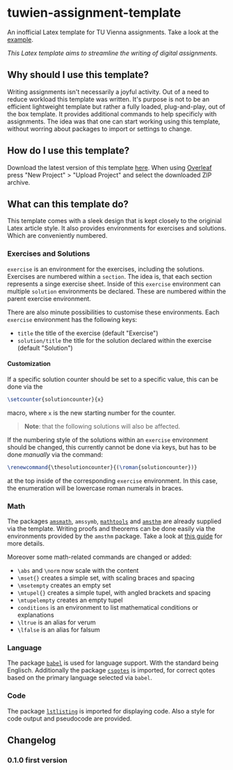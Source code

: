 # tuwien-assignment-template
An inofficial Latex template for TU Vienna assignments. Take a look at the [example](https://github.com/Smonman/tuwien-assignment-template/blob/main/example.pdf).

_This Latex template aims to streamline the writing of digital assignments._

## Why should I use this template?

Writing assignments isn't necessarily a joyful activity. Out of a need to reduce workload this template was written. It's purpose is not to be an efficient lightweight template but rather a fully loaded, plug-and-play, out of the box template. It provides additional commands to help specificly with assignments. The idea was that one can start working using this template, without worring about packages to import or settings to change.

## How do I use this template?

Download the latest version of this template [here](). When using [Overleaf](https://www.overleaf.com/project) press "New Project" > "Upload Project" and select the downloaded ZIP archive.

## What can this template do?

This template comes with a sleek design that is kept closely to the originial Latex article style. It also provides environments for exercises and solutions. Which are conveniently numbered.

### Exercises and Solutions

`exercise` is an environment for the exercises, including the solutions. Exercises are numbered within a `section`. The idea is, that each section represents a singe exercise sheet. Inside of this `exercise` environment can multiple `solution` environments be declared. These are numbered within the parent exercise environment.

There are also minute possibilities to customise these environments. Each `exercise` environment has the following keys: 
- `title` the title of the exercise (default "Exercise")
- `solution/title` the title for the solution declared within the exercise (default "Solution")

#### Customization

If a specific solution counter should be set to a specific value, this can be done via the
```tex
\setcounter{solutioncounter}{x}
```
macro, where `x` is the new starting number for the counter.
> **Note**: that the following solutions will also be affected.

If the numbering style of the solutions within an `exercise` environment should be changed, this currently cannot be done via keys, but has to be done _manually_ via the command:
```tex
\renewcommand{\thesolutioncounter}{(\roman{solutioncounter})}
```
at the top inside of the corresponding `exercise` environment. In this case, the enumeration will be lowercase roman numerals in braces.

### Math

The packages [`amsmath`](https://ctan.org/pkg/amsmath), `amssymb`, [`mathtools`](https://ctan.org/pkg/mathtools) and [`amsthm`](https://ctan.org/pkg/amsthm) are already supplied via the template. Writing proofs and theorems can be done easily via the environments provided by the `amsthm` package. Take a look at [this guide](https://de.overleaf.com/learn/latex/Theorems_and_proofs) for more details.

Moreover some math-related commands are changed or added:

- `\abs` and `\norm` now scale with the content
- `\mset{}` creates a simple set, with scaling braces and spacing
- `\msetempty` creates an empty set
- `\mtupel{}` creates a simple tupel, with angled brackets and spacing
- `\mtupelempty` creates an empty tupel
- `conditions` is an environment to list mathematical conditions or explanations
- `\ltrue` is an alias for verum
- `\lfalse` is an alias for falsum

### Language

The package [`babel`](https://ctan.org/pkg/babel) is used for language support. With the standard being Englisch. Additionally the package [`csqotes`](https://ctan.org/pkg/csquotes) is imported, for correct qotes based on the primary language selected via `babel`.

### Code

The package [`lstlisting`]() is imported for displaying code. Also a style for code output and pseudocode are provided.

## Changelog

### 0.1.0 first version
